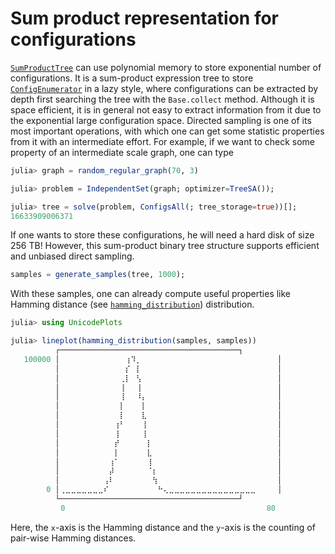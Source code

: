 # Sum product representation for configurations
[`SumProductTree`](@ref) can use polynomial memory to store exponential number of configurations.
It is a sum-product expression tree to store [`ConfigEnumerator`](@ref) in a lazy style, where configurations can be extracted by depth first searching the tree with the `Base.collect` method.
Although it is space efficient, it is in general not easy to extract information from it due to the exponential large configuration space.
Directed sampling is one of its most important operations, with which one can get some statistic properties from it with an intermediate effort. For example, if we want to check some property of an intermediate scale graph, one can type
```julia
julia> graph = random_regular_graph(70, 3)

julia> problem = IndependentSet(graph; optimizer=TreeSA());

julia> tree = solve(problem, ConfigsAll(; tree_storage=true))[];
16633909006371
```
If one wants to store these configurations, he will need a hard disk of size 256 TB!
However, this sum-product binary tree structure supports efficient and unbiased direct sampling.

```julia
samples = generate_samples(tree, 1000);
```

With these samples, one can already compute useful properties like Hamming distance (see [`hamming_distribution`](@ref)) distribution.

```julia
julia> using UnicodePlots

julia> lineplot(hamming_distribution(samples, samples))
          ┌────────────────────────────────────────┐ 
   100000 │⠀⠀⠀⠀⠀⠀⠀⠀⠀⠀⠀⠀⢰⠹⡀⠀⠀⠀⠀⠀⠀⠀⠀⠀⠀⠀⠀⠀⠀⠀⠀⠀⠀⠀⠀⠀⠀⠀⠀⠀│ 
          │⠀⠀⠀⠀⠀⠀⠀⠀⠀⠀⠀⠀⡎⠀⡇⠀⠀⠀⠀⠀⠀⠀⠀⠀⠀⠀⠀⠀⠀⠀⠀⠀⠀⠀⠀⠀⠀⠀⠀⠀│ 
          │⠀⠀⠀⠀⠀⠀⠀⠀⠀⠀⠀⢀⡇⠀⢣⠀⠀⠀⠀⠀⠀⠀⠀⠀⠀⠀⠀⠀⠀⠀⠀⠀⠀⠀⠀⠀⠀⠀⠀⠀│ 
          │⠀⠀⠀⠀⠀⠀⠀⠀⠀⠀⠀⢸⠀⠀⢸⠀⠀⠀⠀⠀⠀⠀⠀⠀⠀⠀⠀⠀⠀⠀⠀⠀⠀⠀⠀⠀⠀⠀⠀⠀│ 
          │⠀⠀⠀⠀⠀⠀⠀⠀⠀⠀⠀⢸⠀⠀⠸⡄⠀⠀⠀⠀⠀⠀⠀⠀⠀⠀⠀⠀⠀⠀⠀⠀⠀⠀⠀⠀⠀⠀⠀⠀│ 
          │⠀⠀⠀⠀⠀⠀⠀⠀⠀⠀⠀⡇⠀⠀⠀⡇⠀⠀⠀⠀⠀⠀⠀⠀⠀⠀⠀⠀⠀⠀⠀⠀⠀⠀⠀⠀⠀⠀⠀⠀│ 
          │⠀⠀⠀⠀⠀⠀⠀⠀⠀⠀⠀⡇⠀⠀⠀⣇⠀⠀⠀⠀⠀⠀⠀⠀⠀⠀⠀⠀⠀⠀⠀⠀⠀⠀⠀⠀⠀⠀⠀⠀│ 
          │⠀⠀⠀⠀⠀⠀⠀⠀⠀⠀⢰⠃⠀⠀⠀⢸⠀⠀⠀⠀⠀⠀⠀⠀⠀⠀⠀⠀⠀⠀⠀⠀⠀⠀⠀⠀⠀⠀⠀⠀│ 
          │⠀⠀⠀⠀⠀⠀⠀⠀⠀⠀⢸⠀⠀⠀⠀⢸⠀⠀⠀⠀⠀⠀⠀⠀⠀⠀⠀⠀⠀⠀⠀⠀⠀⠀⠀⠀⠀⠀⠀⠀│ 
          │⠀⠀⠀⠀⠀⠀⠀⠀⠀⠀⡞⠀⠀⠀⠀⠀⡇⠀⠀⠀⠀⠀⠀⠀⠀⠀⠀⠀⠀⠀⠀⠀⠀⠀⠀⠀⠀⠀⠀⠀│ 
          │⠀⠀⠀⠀⠀⠀⠀⠀⠀⠀⡇⠀⠀⠀⠀⠀⣇⠀⠀⠀⠀⠀⠀⠀⠀⠀⠀⠀⠀⠀⠀⠀⠀⠀⠀⠀⠀⠀⠀⠀│ 
          │⠀⠀⠀⠀⠀⠀⠀⠀⠀⢰⠁⠀⠀⠀⠀⠀⢸⠀⠀⠀⠀⠀⠀⠀⠀⠀⠀⠀⠀⠀⠀⠀⠀⠀⠀⠀⠀⠀⠀⠀│ 
          │⠀⠀⠀⠀⠀⠀⠀⠀⠀⡼⠀⠀⠀⠀⠀⠀⠈⡆⠀⠀⠀⠀⠀⠀⠀⠀⠀⠀⠀⠀⠀⠀⠀⠀⠀⠀⠀⠀⠀⠀│ 
          │⠀⠀⠀⠀⠀⠀⠀⠀⢠⠇⠀⠀⠀⠀⠀⠀⠀⢳⠀⠀⠀⠀⠀⠀⠀⠀⠀⠀⠀⠀⠀⠀⠀⠀⠀⠀⠀⠀⠀⠀│ 
        0 │⢀⣀⣀⣀⣀⣀⣀⣀⠎⠀⠀⠀⠀⠀⠀⠀⠀⠀⠓⢄⣀⣀⣀⣀⣀⣀⣀⣀⣀⣀⣀⣀⣀⣀⣀⣀⠀⠀⠀⠀│ 
          └────────────────────────────────────────┘ 
          ⠀0⠀⠀⠀⠀⠀⠀⠀⠀⠀⠀⠀⠀⠀⠀⠀⠀⠀⠀⠀⠀⠀⠀⠀⠀⠀⠀⠀⠀⠀⠀⠀⠀⠀⠀⠀⠀⠀80⠀ 
```

Here, the ``x``-axis is the Hamming distance and the ``y``-axis is the counting of pair-wise Hamming distances.